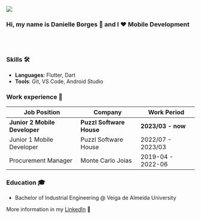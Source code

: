 ![](https://img.shields.io/github/followers/daniellegmborges?style=social) 

### Hi, my name is Danielle Borges 👋 and I ❤️ Mobile Development
<br><br>
### Skills 🛠️
- **Languages**: Flutter, Dart
- **Tools**: Git, VS Code, Android Studio

### Work experience 👔
| Job Position           | Company         | Work Period       |
| ---------------------- | --------------- | ----------------------------- |
| **Junior 2 Mobile Developer** | **Puzzl Software House** | **2023/03 - now** |
| Junior 1 Mobile Developer        | Puzzl Software House     | 2022/07 - 2023/03 |
| Procurement Manager          |  Monte Carlo Joias       | 2019-04 - 2022-06 |


### Education 🎓
- Bachelor of Industrial Engineering @ Veiga de Almeida University

More information in my [LinkedIn](https://www.linkedin.com/in/daniellegmborges/) 🚀

